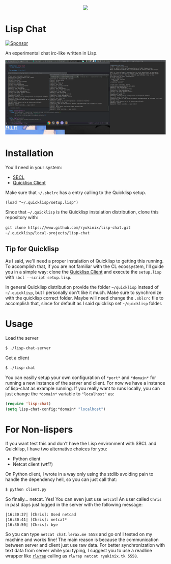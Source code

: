 <p align="center">
  <a href= http://chat.lerax.me>
    <img src="http://www.lisperati.com/lisplogo_warning2_256.png" width="128" />
  </a>
</p>

# Lisp Chat 

<a href="https://app.codesponsor.io/link/jza5upfrcVSndCUAeCgb4ScS/ryukinix/lisp-chat" rel="nofollow"><img src="https://app.codesponsor.io/embed/jza5upfrcVSndCUAeCgb4ScS/ryukinix/lisp-chat.svg" style="width: 888px; height: 68px;" alt="Sponsor" /></a>

An experimental chat irc-like written in Lisp.

![lisp-chat-screenshot](lisp-chat.png)


# Installation

You'll need in your system:

* [SBCL]
* [Quicklisp Client]

[SBCL]: http://www.sbcl.org/
[Quicklisp Client]: https://github.com/quicklisp/quicklisp-client

Make sure that `~/.sbclrc` has a entry calling to the Quicklisp setup.

```common-lisp
(load "~/.quicklisp/setup.lisp")
```

Since that `~/.quicklisp` is the Quicklisp instalation distribution, clone this
repository with:

`git clone https://www.github.com/ryukinix/lisp-chat.git ~/.quicklisp/local-projects/lisp-chat`

## Tip for Quicklisp

As I said, we'll need a proper instalation of Quicklisp to getting this running. To accomplish that,
if you are not familiar with the CL ecossystem, I'll guide you in a simple way: clone the [Quicklisp Client] and execute the `setup.lisp` with `sbcl --script setup.lisp`.

In general Quicklisp distribution provide the folder `~/quicklisp` instead
of `~/.quicklisp`, but I personally don't like it much. Make sure to synchronize with the quicklisp correct folder. Maybe
will need change the `.sblcrc` file to accomplish that, since for default as I said quicklisp set `~/quicklisp` folder.

# Usage


Load the server
```bash
$ ./lisp-chat-server
```

Get a client
```bash
$ ./lisp-chat
```


You can easilly setup your own configuration of `*port*` and
`*domain*` for running a new instance of the server and client. For
now we have a instance of lisp-chat as example running. If you really
want to runs locally, you can just change the `*domain*` variable to `"localhost"` as:

```lisp
(require 'lisp-chat)
(setq lisp-chat-config:*domain* "localhost")
```


# For Non-lispers

If you want test this and don't have the Lisp environment with SBCL
and Quicklisp, I have two alternative choices for you:

* Python client
* Netcat client (wtf?)

On Python client, I wrote in a way only using ths stdlib avoiding pain to handle the dependency hell, so you can just call that:

```bash
$ python client.py
```

So finally... netcat. Yes! You can even just use `netcat`! An user called `Chris` in past days
just logged in the server with the following message:

```
|16:30:37| [Chris]: Used netcad
|16:30:41| [Chris]: netcat*
|16:30:50| [Chris]: bye
```

So you can type `netcat chat.lerax.me 5558` and go on! I tested on my machine and
works fine! The main reason is because the communication between
server and client just use raw data. For better synchronization with
text data from server while you typing, I suggest you to
use a readline wrapper like [`rlwrap`](https://github.com/hanslub42/rlwrap) calling as `rlwrap netcat
ryukinix.tk 5558`.
